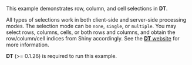 This example demonstrates row, column, and cell selections in **DT**.

All types of selections work in both client-side and server-side processing 
modes. The selection mode can be `none`, `single`, or `multiple`. You may select
rows, columns, cells, or both rows and columns, and obtain the row/column/cell 
indices from Shiny accordingly. See the [**DT**
website](http://rstudio.github.io/DT/shiny.html) for more information.

**DT** (>= 0.1.26) is required to run this example.
